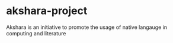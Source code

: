 # akshara-project

Akshara is an initiative to promote the usage of native langauge in computing and literature
